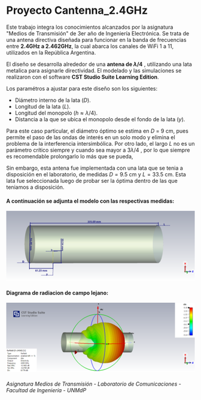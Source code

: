 # Proyecto Cantenna_2.4GHz
Este trabajo integra los conocimientos alcanzados por la asignatura "Medios de Transmisión" de 3er año de Ingeniería Electrónica. Se trata de una antena directiva diseñada para funcionar en la banda de frecuencias entre **2.4GHz a 2.462GHz**, la cual abarca los canales de WiFi 1 a 11, utilizados en la República Argentina. 

El diseño se desarrolla alrededor de una **antena de $λ/4$** , utilizando una lata metalica para asignarle directividad. El modelado y las simulaciones se realizaron con el software **CST Studio Suite Learning Edition**.

Los paramétros a ajustar para este diseño son los siguientes:

- Diámetro interno de la lata ($D$).
- Longitud de la lata ($L$).
- Longitud del monopolo ($h ≈ λ/4$).
- Distancia a la que se ubica el monopolo desde el fondo de la lata ($y$).

Para este caso particular, el diámetro óptimo se estima en $D$ = 9 cm, pues permite el paso de las ondas de interés en un solo modo y elimina el problema de la interferencia intersimbólica. Por otro lado, el largo $L$ no es un parámetro crítico siempre y cuando sea mayor a $3λ/4$ , por lo que siempre es recomendable prolongarlo lo más que se pueda, 

Sin embargo, esta antena fue implementada con una lata que se tenia a disposición en el laboratorio, de medidas $D = 9.5$ cm y $L = 33.5$ cm. Esta lata fue seleccionada luego de probar ser la óptima dentro de las que teniamos a disposición. 

#### A continuación se adjunta el modelo con las respectivas medidas:  

![3D_con_medidas](/3D_con_medidas.png)

#### Diagrama de radiacion de campo lejano:

![farfield](/farfield.png)

###### Asignatura Medios de Transmisión - Laboratorio de Comunicaciones - Facultad de Ingeniería - UNMdP

